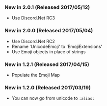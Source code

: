 ### New in 2.0.1 (Released 2017/05/12)
- Use Discord.Net RC3

### New in 2.0.0 (Released 2017/05/04)
- Use Discord.Net RC2
- Rename 'UnicodeEmoji' to 'EmojiExtensions'
- Use Emoji objects in place of strings

### New in 1.2.1 (Released 2017/04/15)
- Populate the Emoji Map

### New in 1.2.0 (Released 2017/03/19)
- You can now go from unicode to `:alias:`